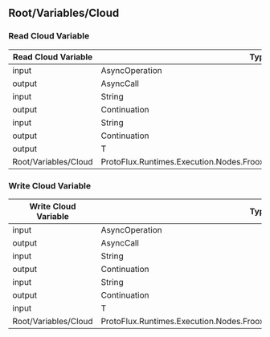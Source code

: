 <!-----------------------------------------------------------------------+
 ! This file has been generated using a script. Do not edit it manually. !
 ! Edit the individual node pages instead.                               !
 +----------------------------------------------------------------------->

## Root/Variables/Cloud

### Read Cloud Variable

<!-- embed:start:ProtoFlux.Runtimes.Execution.Nodes.FrooxEngine.Cloud.ReadValueCloudVariable\`1 -->
<!-- ProtofluxNode:start -->
| Read Cloud Variable | Type | Label |
| --- | ---- | ----- |
| input | AsyncOperation | * |
| output | AsyncCall | OnRequest |
| input | String | Path |
| output | Continuation | OnDone |
| input | String | VariableOwnerId |
| output | Continuation | OnFail |
| output | T | Value |
| Root/Variables/Cloud | ProtoFlux.Runtimes.Execution.Nodes.FrooxEngine.Cloud.ReadValueCloudVariable\`1 |  |
<!-- ProtofluxNode:end -->
<!-- embed:end:ProtoFlux.Runtimes.Execution.Nodes.FrooxEngine.Cloud.ReadValueCloudVariable\`1 -->


### Write Cloud Variable

<!-- embed:start:ProtoFlux.Runtimes.Execution.Nodes.FrooxEngine.Cloud.WriteValueCloudVariable\`1 -->
<!-- ProtofluxNode:start -->
| Write Cloud Variable | Type | Label |
| --- | ---- | ----- |
| input | AsyncOperation | * |
| output | AsyncCall | OnRequest |
| input | String | Path |
| output | Continuation | OnDone |
| input | String | VariableOwnerId |
| output | Continuation | OnFail |
| input | T | Value |
| Root/Variables/Cloud | ProtoFlux.Runtimes.Execution.Nodes.FrooxEngine.Cloud.WriteValueCloudVariable\`1 |  |
<!-- ProtofluxNode:end -->
<!-- embed:end:ProtoFlux.Runtimes.Execution.Nodes.FrooxEngine.Cloud.WriteValueCloudVariable\`1 -->



